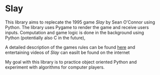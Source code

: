 # Slay

This library aims to replecate the 1995 game *Slay* by Sean O'Connor using Python.
The library uses Pygame to render the game and receive users inputs. 
Computation and game logic is done in the background using Python (potentially also C in the future),

A detailed description of the games rules can be found [here][1] and entertaining videos of *Slay* can easilt be found on the internet

My goal with this library is to practice object oriented Python and experiment with algorithms for computer players.



[1]: <http://www.windowsgames.co.uk/slayRules.html> "Slay Rules"